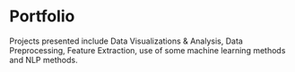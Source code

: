 # Portfolio
Projects presented include Data Visualizations & Analysis, Data Preprocessing, Feature Extraction, use of some machine learning methods and NLP methods.
